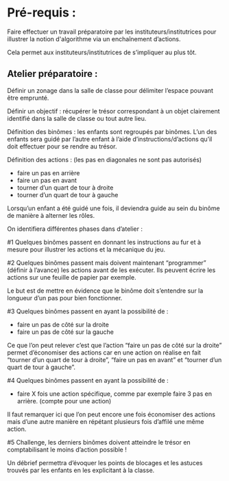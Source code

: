 # Pré-requis :

Faire effectuer un travail préparatoire par les instituteurs/institutrices pour illustrer la notion d'algorithme via un enchaînement d’actions.

Cela permet aux instituteurs/institutrices de s’impliquer au plus tôt.

## Atelier préparatoire :

Définir un zonage dans la salle de classe pour délimiter l’espace pouvant être emprunté.

Définir un objectif : récupérer le trésor correspondant à un objet clairement identifié dans la salle de classe ou tout autre lieu.

Définition des binômes : les enfants sont regroupés par binômes. L’un des enfants sera guidé par l’autre enfant à l’aide d’instructions/d’actions qu’il doit effectuer pour se rendre au trésor.

Définition des actions : (les pas en diagonales ne sont pas autorisés)

- faire un pas en arrière
- faire un pas en avant
- tourner d’un quart de tour à droite
- tourner d’un quart de tour à gauche

Lorsqu’un enfant a été guidé une fois, il deviendra guide au sein du binôme de manière à alterner les rôles.

On identifiera différentes phases dans d’atelier :

\#1 Quelques binômes passent en donnant les instructions au fur et à mesure pour illustrer les actions et la mécanique du jeu.

\#2 Quelques binômes passent mais doivent maintenant “programmer” (définir à l’avance) les actions avant de les exécuter. Ils peuvent écrire les actions sur une feuille de papier par exemple.

Le but est de mettre en évidence que le binôme doit s’entendre sur la longueur d’un pas pour bien fonctionner.

\#3 Quelques binômes passent en ayant la possibilité de :

- faire un pas de côté sur la droite
- faire un pas de côté sur la gauche

Ce que l’on peut relever c’est que l’action “faire un pas de côté sur la droite” permet d’économiser des actions car en une action on réalise en fait “tourner d’un quart de tour à droite”, “faire un pas en avant” et “tourner d’un quart de tour à gauche”. 

\#4 Quelques binômes passent en ayant la possibilité de :

- faire X fois une action spécifique, comme par exemple faire 3 pas en arrière. (compte pour une action)

Il faut remarquer ici que l’on peut encore une fois économiser des actions mais d’une autre manière en répétant plusieurs fois d’affilé une même action.

\#5 Challenge, les derniers binômes doivent atteindre le trésor en comptabilisant le moins d’action possible !

Un débrief permettra d’évoquer les points de blocages et les astuces trouvés par les enfants en les explicitant à la classe.